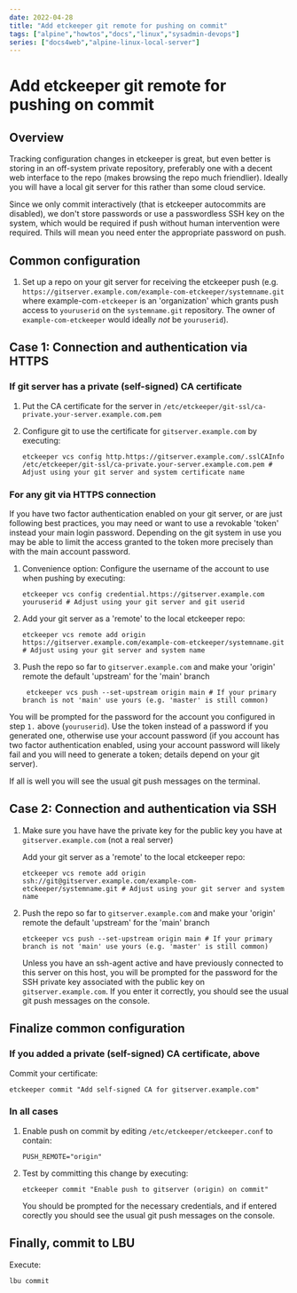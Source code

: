 ```yaml
---
date: 2022-04-28
title: "Add etckeeper git remote for pushing on commit"
tags: ["alpine","howtos","docs","linux","sysadmin-devops"]
series: ["docs4web","alpine-linux-local-server"]
---
```


# Add etckeeper git remote for pushing on commit

## Overview

Tracking configuration changes in etckeeper is great, but even better is storing in an off-system private repository, preferably one with a decent web interface to the repo (makes browsing the repo much friendlier). Ideally you will have a local git server for this rather than some cloud service.

Since we only commit interactively (that is etckeeper autocommits are disabled), we don't store passwords or use a passwordless SSH key on the system, which would be required if push without human intervention were required. Thils will mean you need enter the appropriate password on push.

## Common configuration

1. Set up a repo on your git server for receiving the etckeeper push (e.g. `https://gitserver.example.com/example-com-etckeeper/systemname.git` where example-com`-etckeeper` is an 'organization' which grants push access to `youruserid` on the `systemname.git` repository. The owner of `example-com-etckeeper` would ideally *not* be `youruserid`).

## Case 1: Connection and authentication via HTTPS

### If git server has a private (self-signed) CA certificate

1. Put the CA certificate for the server in `/etc/etckeeper/git-ssl/ca-private.your-server.example.com.pem`

2. Configure git to use the certificate for `gitserver.example.com` by executing:

   ```shell
   etckeeper vcs config http.https://gitserver.example.com/.sslCAInfo /etc/etckeeper/git-ssl/ca-private.your-server.example.com.pem # Adjust using your git server and system certificate name
   ```

### For any git via HTTPS connection

If you have two factor authentication enabled on your git server, or are just following best practices, you may need or want to use a revokable 'token' instead your main login password. Depending on the git system in use you may be able to limit the access granted to the token more precisely than with the main account password.

1. Convenience option: Configure the username of the account to use when pushing by executing:

   ```shell
   etckeeper vcs config credential.https://gitserver.example.com youruserid # Adjust using your git server and git userid
   ```

2. Add your git server as a 'remote' to the local etckeeper repo:

   ```shell
   etckeeper vcs remote add origin https://gitserver.example.com/example-com-etckeeper/systemname.git # Adjust using your git server and system name
   ```

3. Push the repo so far to `gitserver.example.com` and make your 'origin' remote the default 'upstream' for the 'main' branch

   ```shell
    etckeeper vcs push --set-upstream origin main # If your primary branch is not 'main' use yours (e.g. 'master' is still common)
   ```

You will be prompted for the password for the account you configured in step `1.` above (`youruserid`). Use the token instead of a password if you generated one, otherwise use your account password (if you account has two factor authentication enabled, using your account password will likely fail and you will need to generate a token; details depend on your git server).

If all is well you will see the usual git push messages on the terminal.

## Case 2: Connection and authentication via SSH

1. Make sure you have have the private key for the public key you have at `gitserver.example.com` (not a real server)

   Add your git server as a 'remote' to the local etckeeper repo:

      ```shell
      etckeeper vcs remote add origin ssh://git@gitserver.example.com/example-com-etckeeper/systemname.git # Adjust using your git server and system name
      ```

2. Push the repo so far to ``gitserver.example.com`` and make your 'origin' remote the default 'upstream' for the 'main' branch

   ```shell
   etckeeper vcs push --set-upstream origin main # If your primary branch is not 'main' use yours (e.g. 'master' is still common)
   ```

   Unless you have an ssh-agent active and have previously connected to this server on this host, you will be prompted for the password for the SSH private key associated with the public key on ``gitserver.example.com``. If you enter it correctly, you should see the usual git push messages on the console.

## Finalize common configuration

### If you added a private (self-signed) CA certificate, above

Commit your certificate:

```shell
etckeeper commit "Add self-signed CA for gitserver.example.com"
```

### In all cases

1. Enable push on commit by editing ``/etc/etckeeper/etckeeper.conf`` to contain:

   ```shell
   PUSH_REMOTE="origin"
   ```

2. Test by committing this change by executing:

   ```shell
   etckeeper commit "Enable push to gitserver (origin) on commit"
   ```

   You should be prompted for the necessary credentials, and if entered corectly you should see the usual git push messages on the console.

## Finally, commit to LBU

Execute:

```shell
lbu commit
```
